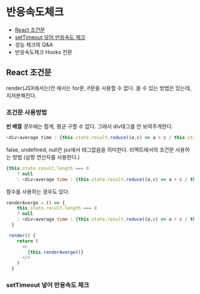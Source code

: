 # 반응속도체크


+ [React 조건문](#React-조건문)
+ [setTimeout 넣어 반응속도 체크](#setTimeout-넣어-반응속도-체크)
+ 성능 체크와 Q&amp;A
+ 반응속도체크 Hooks 전환

## React 조건문

render(JSX에서는)안 에서는 for문, if문을 사용할 수 없다. 쓸 수 있는 방법은 있는데, 지저분해진다. <br>

### 조건문 사용방법
<strong>빈 배열</strong> 경우에는 합계, 평균 구할 수 없다. 그래서 div태그를 안 보여주게한다.
```javascript
<div>average time : {this.state.result.reduce((a,c) => a + c / this.state.result.length )}ms</div>
```
false, undefined, null은 jsx에서 태그없음을 의미한다.
리액트에서의 조건문 사용하는 방법 (삼항 연산자를 사용한다.)
```javascript
{this.state.result.length === 0 
    ? null
    : <div>average time : {this.state.result.reduce((a,c) => a + c / this.state.result.length )}ms</div>}  
```

함수를 사용하는 경우도 있다.

```javascript
renderAverge = () => {
    this.state.result.length === 0 
    ? null
    : <div>average time : {this.state.result.reduce((a,c) => a + c / this.state.result.length )}ms</div>
  }

 render() {
    return (
      <>
        {this.renderAverge()}  
      </>
    )
  }
```
### setTimeout 넣어 반응속도 체크

